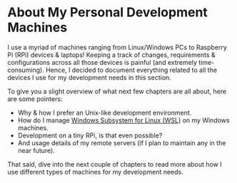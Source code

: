 # About My Personal Development Machines

I use a myriad of machines ranging from Linux/Windows PCs to Raspberry Pi (RPi)
devices & laptops! Keeping a track of changes, requirements & configurations
across all those devices is painful (and extremely time-consuming). Hence, I
decided to document everything related to all the devices I use for my
development needs in this section.

To give you a slight overview of what next few chapters are all about, here are
some pointers:

- Why & how I prefer an Unix-like development environment.
- How do I manage [Windows Subsystem for Linux (WSL)](https://aka.ms/wsl) on my
  Windows machines.
- Development on a tiny RPi, is that even possible?
- And usage details of my remote servers (if I plan to maintain any in the near
  future).

That said, dive into the next couple of chapters to read more about how I use different types of machines for my development needs.
